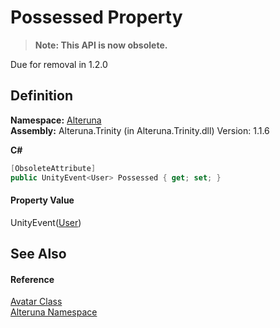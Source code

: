 # Possessed Property
<blockquote><strong>Note: This API is now obsolete.</strong></blockquote>




Due for removal in 1.2.0



## Definition
**Namespace:** <a href="N_Alteruna">Alteruna</a>  
**Assembly:** Alteruna.Trinity (in Alteruna.Trinity.dll) Version: 1.1.6

**C#**
``` C#
[ObsoleteAttribute]
public UnityEvent<User> Possessed { get; set; }
```



#### Property Value
UnityEvent(<a href="T_Alteruna_User">User</a>)

## See Also


#### Reference
<a href="T_Alteruna_Avatar">Avatar Class</a>  
<a href="N_Alteruna">Alteruna Namespace</a>  
